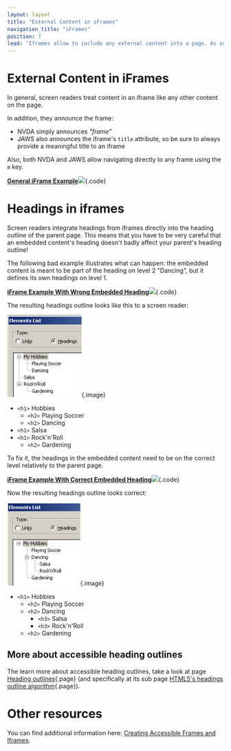 ```yaml
---
layout: layout
title: "External Content in iFrames"
navigation_title: "iFrames"
position: 7
lead: "Iframes allow to include any external content into a page. As such, precaution must be taken that external content doesn't mess up the semantics of your content!"
---
```


# External Content in iFrames

In general, screen readers treat content in an iframe like any other content on the page.

In addition, they announce the frame:

- NVDA simply announces _"frame"_
- JAWS also announces the iframe's `title` attribute, so be sure to always provide a meaningful title to an iframe

Also, both NVDA and JAWS allow navigating directly to any frame using the `m` key.

[**General iFrame Example**![](https://s3-us-west-2.amazonaws.com/i.cdpn.io/1279260.aybwMM.small.c05e6cd2-1c8b-44aa-9d0b-65417ded8708.png)](https://codepen.io/accessibility-developer-guide/pen/aybwMM){.code}

# Headings in iframes

Screen readers integrate headings from iframes directly into the heading outline of the parent page. This means that you have to be very careful that an embedded content's heading doesn't badly affect your parent's heading outline!

The following bad example illustrates what can happen: the embedded content is meant to be part of the heading on level 2 "Dancing", but it defines its own headings on level 1.

[**iFrame Example With Wrong Embedded Heading**![](https://s3-us-west-2.amazonaws.com/i.cdpn.io/1279260.BdNBVG.small.8bfd8393-09a4-473c-8970-7a23e118cb26.png)](https://codepen.io/accessibility-developer-guide/pen/BdNBVG){.code}

The resulting headings outline looks like this to a screen reader:

![Bad heading outline](_media/bad-heading-outline.png){.image}

- `<h1>` Hobbies
    - `<h2>` Playing Soccer
    - `<h2>` Dancing
- `<h1>` Salsa
- `<h1>` Rock'n'Roll
    - `<h2>` Gardening

To fix it, the headings in the embedded content need to be on the correct level relatively to the parent page.

[**iFrame Example With Correct Embedded Heading**![](https://s3-us-west-2.amazonaws.com/i.cdpn.io/1279260.oeXvRp.small.4fd6f01b-19e9-42a3-bb00-e232b3be1960.png)](https://codepen.io/accessibility-developer-guide/pen/oeXvRp){.code}

Now the resulting headings outline looks correct:

![Correct heading outline](_media/correct-heading-outline.png){.image}

- `<h1>` Hobbies
    - `<h2>` Playing Soccer
    - `<h2>` Dancing
        - `<h3>` Salsa
        - `<h3>` Rock'n'Roll
    - `<h2>` Gardening

## More about accessible heading outlines

The learn more about accessible heading outlines, take a look at page [Heading outlines](/examples/headings){.page} (and specifically at its sub page [HTML5's headings outline algorithm](/examples/headings/html5s-headings-outline-algorithm){.page}).

# Other resources

You can find additional information here: [Creating Accessible Frames and Iframes](http://webaim.org/techniques/frames/).